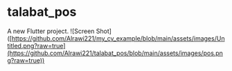 # talabat_pos

A new Flutter project.
![Screen Shot] ([https://github.com/Alrawi221/my_cv_example/blob/main/assets/images/Untitled.png?raw=true](https://github.com/Alrawi221/talabat_pos/blob/main/assets/images/pos.png?raw=true)) 
